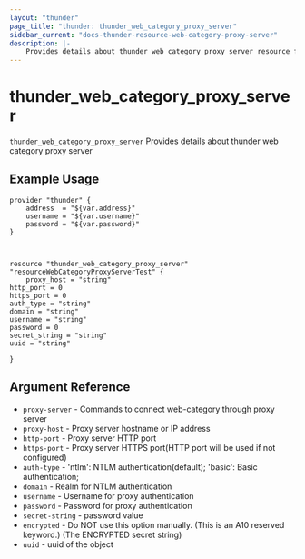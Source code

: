 ```yaml
---
layout: "thunder"
page_title: "thunder: thunder_web_category_proxy_server"
sidebar_current: "docs-thunder-resource-web-category-proxy-server"
description: |-
    Provides details about thunder web category proxy server resource for A10
---
```


# thunder\_web\_category\_proxy\_server

`thunder_web_category_proxy_server` Provides details about thunder web category proxy server
## Example Usage


```hcl
provider "thunder" {
    address  = "${var.address}"
    username = "${var.username}"  
    password = "${var.password}"
}



resource "thunder_web_category_proxy_server" "resourceWebCategoryProxyServerTest" {
	proxy_host = "string"
http_port = 0
https_port = 0
auth_type = "string"
domain = "string"
username = "string"
password = 0
secret_string = "string"
uuid = "string"
 
}

```

## Argument Reference

* `proxy-server` - Commands to connect web-category through proxy server
* `proxy-host` - Proxy server hostname or IP address
* `http-port` - Proxy server HTTP port
* `https-port` - Proxy server HTTPS port(HTTP port will be used if not configured)
* `auth-type` - 'ntlm': NTLM authentication(default); 'basic': Basic authentication;
* `domain` - Realm for NTLM authentication
* `username` - Username for proxy authentication
* `password` - Password for proxy authentication
* `secret-string` - password value
* `encrypted` - Do NOT use this option manually. (This is an A10 reserved keyword.) (The ENCRYPTED secret string)
* `uuid` - uuid of the object


